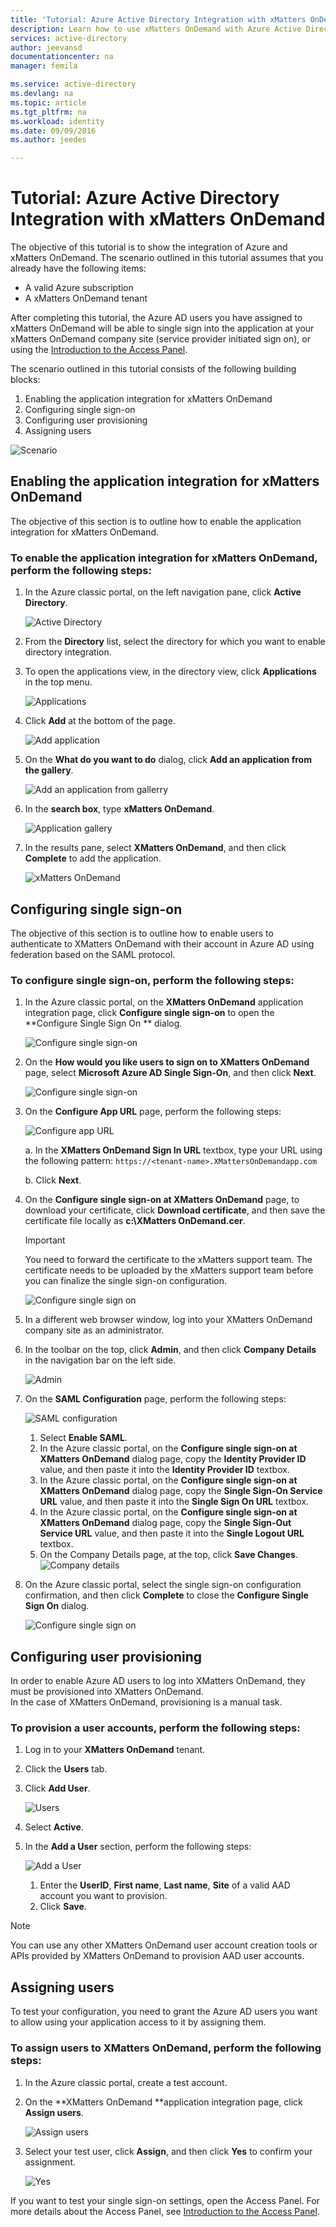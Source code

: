 ```yaml
---
title: 'Tutorial: Azure Active Directory Integration with xMatters OnDemand | Microsoft Azure'
description: Learn how to use xMatters OnDemand with Azure Active Directory to enable single sign-on, automated provisioning, and more!
services: active-directory
author: jeevansd
documentationcenter: na
manager: femila

ms.service: active-directory
ms.devlang: na
ms.topic: article
ms.tgt_pltfrm: na
ms.workload: identity
ms.date: 09/09/2016
ms.author: jeedes

---
```

# Tutorial: Azure Active Directory Integration with xMatters OnDemand
The objective of this tutorial is to show the integration of Azure and xMatters OnDemand. The scenario outlined in this tutorial assumes that you already have the following items:

* A valid Azure subscription
* A xMatters OnDemand tenant

After completing this tutorial, the Azure AD users you have assigned to xMatters OnDemand will be able to single sign into the application at your xMatters OnDemand company site (service provider initiated sign on), or using the [Introduction to the Access Panel](active-directory-saas-access-panel-introduction.md).

The scenario outlined in this tutorial consists of the following building blocks:

1. Enabling the application integration for xMatters OnDemand
2. Configuring single sign-on
3. Configuring user provisioning
4. Assigning users

![Scenario](./media/active-directory-saas-xmatters-ondemand-tutorial/IC776788.png "Scenario")

## Enabling the application integration for xMatters OnDemand
The objective of this section is to outline how to enable the application integration for xMatters OnDemand.

### To enable the application integration for xMatters OnDemand, perform the following steps:
1. In the Azure classic portal, on the left navigation pane, click **Active Directory**.
   
   ![Active Directory](./media/active-directory-saas-xmatters-ondemand-tutorial/IC700993.png "Active Directory")
2. From the **Directory** list, select the directory for which you want to enable directory integration.
3. To open the applications view, in the directory view, click **Applications** in the top menu.
   
   ![Applications](./media/active-directory-saas-xmatters-ondemand-tutorial/IC700994.png "Applications")
4. Click **Add** at the bottom of the page.
   
   ![Add application](./media/active-directory-saas-xmatters-ondemand-tutorial/IC749321.png "Add application")
5. On the **What do you want to do** dialog, click **Add an application from the gallery**.
   
   ![Add an application from gallerry](./media/active-directory-saas-xmatters-ondemand-tutorial/IC749322.png "Add an application from gallerry")
6. In the **search box**, type **xMatters OnDemand**.
   
   ![Application gallery](./media/active-directory-saas-xmatters-ondemand-tutorial/IC776789.png "Application gallery")
7. In the results pane, select **XMatters OnDemand**, and then click **Complete** to add the application.
   
   ![xMatters OnDemand](./media/active-directory-saas-xmatters-ondemand-tutorial/IC776790.png "xMatters OnDemand")

## Configuring single sign-on
The objective of this section is to outline how to enable users to authenticate to XMatters OnDemand with their account in Azure AD using federation based on the SAML protocol.

### To configure single sign-on, perform the following steps:
1. In the Azure classic portal, on the **XMatters OnDemand** application integration page, click **Configure single sign-on** to open the **Configure Single Sign On ** dialog.
   
   ![Configure single sign-on](./media/active-directory-saas-xmatters-ondemand-tutorial/IC776791.png "Configure single sign-on")
2. On the **How would you like users to sign on to XMatters OnDemand** page, select **Microsoft Azure AD Single Sign-On**, and then click **Next**.
   
   ![Configure single sign-on](./media/active-directory-saas-xmatters-ondemand-tutorial/IC776792.png "Configure single sign-on")
3. On the **Configure App URL** page, perform the following steps:
   
   ![Configure app URL](./media/active-directory-saas-xmatters-ondemand-tutorial/IC776793.png "Configure app URL")
   
   a. In the **XMatters OnDemand Sign In URL** textbox, type your URL using the following pattern: `https://<tenant-name>.XMattersOnDemandapp.com`
   
   b. Click **Next**.
4. On the **Configure single sign-on at XMatters OnDemand** page, to download your certificate, click **Download certificate**, and then save the certificate file locally as **c:\\XMatters OnDemand.cer**.
   
   > [!IMPORTANT]
   > You need to forward the certificate to the xMatters support team. The certificate needs to be uploaded by the xMatters support team before you can finalize the single sign-on configuration.
   > 
   > 
   
   ![Configure single sign on](./media/active-directory-saas-xmatters-ondemand-tutorial/IC776794.png "Configure single sign on")
5. In a different web browser window, log into your XMatters OnDemand company site as an administrator.
6. In the toolbar on the top, click **Admin**, and then click **Company Details** in the navigation bar on the left side.
   
   ![Admin](./media/active-directory-saas-xmatters-ondemand-tutorial/IC776795.png "Admin")
7. On the **SAML Configuration** page, perform the following steps:
   
   ![SAML configuration](./media/active-directory-saas-xmatters-ondemand-tutorial/IC776796.png "SAML configuration")
   
   1. Select **Enable SAML**.
   2. In the Azure classic portal, on the **Configure single sign-on at XMatters OnDemand** dialog page, copy the **Identity Provider ID** value, and then paste it into the **Identity Provider ID** textbox.
   3. In the Azure classic portal, on the **Configure single sign-on at XMatters OnDemand** dialog page, copy the **Single Sign-On Service URL** value, and then paste it into the **Single Sign On URL** textbox.
   4. In the Azure classic portal, on the **Configure single sign-on at XMatters OnDemand** dialog page, copy the **Single Sign-Out Service URL** value, and then paste it into the **Single Logout URL** textbox.
   5. On the Company Details page, at the top, click **Save Changes**.
      ![Company details](./media/active-directory-saas-xmatters-ondemand-tutorial/IC776797.png "Company details")
8. On the Azure classic portal, select the single sign-on configuration confirmation, and then click **Complete** to close the **Configure Single Sign On** dialog.
   
   ![Configure single sign on](./media/active-directory-saas-xmatters-ondemand-tutorial/IC776798.png "Configure single sign on")

## Configuring user provisioning
In order to enable Azure AD users to log into XMatters OnDemand, they must be provisioned into XMatters OnDemand.  
In the case of XMatters OnDemand, provisioning is a manual task.

### To provision a user accounts, perform the following steps:
1. Log in to your **XMatters OnDemand** tenant.
2. Click the **Users** tab.
3. Click **Add User**.
   
   ![Users](./media/active-directory-saas-xmatters-ondemand-tutorial/IC781048.png "Users")
4. Select **Active**.
5. In the **Add a User** section, perform the following steps:
   
   ![Add a User](./media/active-directory-saas-xmatters-ondemand-tutorial/IC781049.png "Add a User")
   
   1. Enter the **UserID**, **First name**, **Last name**, **Site** of a valid AAD account you want to provision.
   2. Click **Save**.

> [!NOTE]
> You can use any other XMatters OnDemand user account creation tools or APIs provided by XMatters OnDemand to provision AAD user accounts.
> 
> 

## Assigning users
To test your configuration, you need to grant the Azure AD users you want to allow using your application access to it by assigning them.

### To assign users to XMatters OnDemand, perform the following steps:
1. In the Azure classic portal, create a test account.
2. On the **XMatters OnDemand **application integration page, click **Assign users**.
   
   ![Assign users](./media/active-directory-saas-xmatters-ondemand-tutorial/IC776799.png "Assign users")
3. Select your test user, click **Assign**, and then click **Yes** to confirm your assignment.
   
   ![Yes](./media/active-directory-saas-xmatters-ondemand-tutorial/IC767830.png "Yes")

If you want to test your single sign-on settings, open the Access Panel. For more details about the Access Panel, see [Introduction to the Access Panel](active-directory-saas-access-panel-introduction.md).

